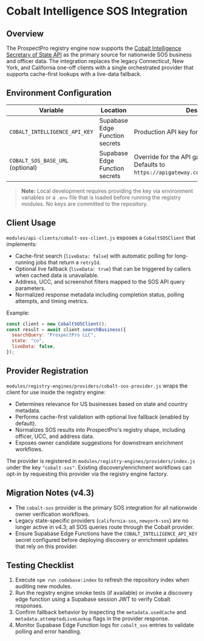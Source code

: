 # Cobalt Intelligence SOS Integration

## Overview

The ProspectPro registry engine now supports the [Cobalt Intelligence Secretary of State API](https://documentation.cobaltintelligence.com/) as the primary source for nationwide SOS business and officer data. The integration replaces the legacy Connecticut, New York, and California one-off clients with a single orchestrated provider that supports cache-first lookups with a live-data fallback.

## Environment Configuration

| Variable                         | Location                       | Description                                                                                        |
| -------------------------------- | ------------------------------ | -------------------------------------------------------------------------------------------------- |
| `COBALT_INTELLIGENCE_API_KEY`    | Supabase Edge Function secrets | Production API key for the Cobalt SOS gateway.                                                     |
| `COBALT_SOS_BASE_URL` (optional) | Supabase Edge Function secrets | Override for the API gateway base URL. Defaults to `https://apigateway.cobaltintelligence.com/v1`. |

> **Note:** Local development requires providing the key via environment variables or a `.env` file that is loaded before running the registry modules. No keys are committed to the repository.

## Client Usage

`modules/api-clients/cobalt-sos-client.js` exposes a `CobaltSOSClient` that implements:

- Cache-first search (`liveData: false`) with automatic polling for long-running jobs that return a `retryId`.
- Optional live fallback (`liveData: true`) that can be triggered by callers when cached data is unavailable.
- Address, UCC, and screenshot filters mapped to the SOS API query parameters.
- Normalized response metadata including completion status, polling attempts, and timing metrics.

Example:

```javascript
const client = new CobaltSOSClient();
const result = await client.searchBusiness({
  searchQuery: "ProspectPro LLC",
  state: "co",
  liveData: false,
});
```

## Provider Registration

`modules/registry-engines/providers/cobalt-sos-provider.js` wraps the client for use inside the registry engine:

- Determines relevance for US businesses based on state and country metadata.
- Performs cache-first validation with optional live fallback (enabled by default).
- Normalizes SOS results into ProspectPro's registry shape, including officer, UCC, and address data.
- Exposes owner candidate suggestions for downstream enrichment workflows.

The provider is registered in `modules/registry-engines/providers/index.js` under the key `"cobalt-sos"`. Existing discovery/enrichment workflows can opt-in by requesting this provider via the registry engine factory.

## Migration Notes (v4.3)

- The `cobalt-sos` provider is the primary SOS integration for all nationwide owner verification workflows.
- Legacy state-specific providers (`california-sos`, `newyork-sos`) are no longer active in v4.3; all SOS queries route through the Cobalt provider.
- Ensure Supabase Edge Functions have the `COBALT_INTELLIGENCE_API_KEY` secret configured before deploying discovery or enrichment updates that rely on this provider.

## Testing Checklist

1. Execute `npm run codebase:index` to refresh the repository index when auditing new modules.
2. Run the registry engine smoke tests (if available) or invoke a discovery edge function using a Supabase session JWT to verify Cobalt responses.
3. Confirm fallback behavior by inspecting the `metadata.usedCache` and `metadata.attemptedLiveLookup` flags in the provider response.
4. Monitor Supabase Edge Function logs for `cobalt_sos` entries to validate polling and error handling.
